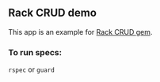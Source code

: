 ## Rack CRUD demo

This app is an example for [Rack CRUD gem](https://github.com/iAmPlus/rack-crud).

### To run specs:
`rspec` or `guard`
